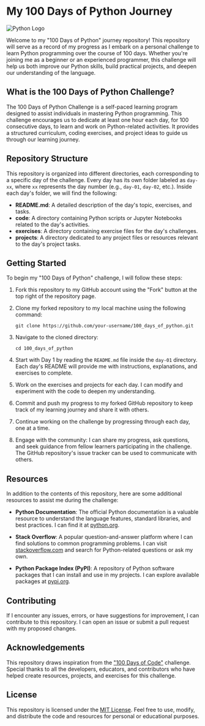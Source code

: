 # My 100 Days of Python Journey

![Python Logo](python_logo.png)

Welcome to my "100 Days of Python" journey repository! This repository will serve as a record of my progress as I embark on a personal challenge to learn Python programming over the course of 100 days. Whether you're joining me as a beginner or an experienced programmer, this challenge will help us both improve our Python skills, build practical projects, and deepen our understanding of the language.

## What is the 100 Days of Python Challenge?

The 100 Days of Python Challenge is a self-paced learning program designed to assist individuals in mastering Python programming. This challenge encourages us to dedicate at least one hour each day, for 100 consecutive days, to learn and work on Python-related activities. It provides a structured curriculum, coding exercises, and project ideas to guide us through our learning journey.

## Repository Structure

This repository is organized into different directories, each corresponding to a specific day of the challenge. Every day has its own folder labeled as `day-xx`, where `xx` represents the day number (e.g., `day-01`, `day-02`, etc.). Inside each day's folder, we will find the following:

- **README.md**: A detailed description of the day's topic, exercises, and tasks.
- **code**: A directory containing Python scripts or Jupyter Notebooks related to the day's activities.
- **exercises**: A directory containing exercise files for the day's challenges.
- **projects**: A directory dedicated to any project files or resources relevant to the day's project tasks.

## Getting Started

To begin my "100 Days of Python" challenge, I will follow these steps:

1. Fork this repository to my GitHub account using the "Fork" button at the top right of the repository page.

2. Clone my forked repository to my local machine using the following command:

   ```
   git clone https://github.com/your-username/100_days_of_python.git
   ```

3. Navigate to the cloned directory:

   ```
   cd 100_days_of_python
   ```

4. Start with Day 1 by reading the `README.md` file inside the `day-01` directory. Each day's README will provide me with instructions, explanations, and exercises to complete.

5. Work on the exercises and projects for each day. I can modify and experiment with the code to deepen my understanding.

6. Commit and push my progress to my forked GitHub repository to keep track of my learning journey and share it with others.

7. Continue working on the challenge by progressing through each day, one at a time.

8. Engage with the community: I can share my progress, ask questions, and seek guidance from fellow learners participating in the challenge. The GitHub repository's issue tracker can be used to communicate with others.

## Resources

In addition to the contents of this repository, here are some additional resources to assist me during the challenge:

- **Python Documentation**: The official Python documentation is a valuable resource to understand the language features, standard libraries, and best practices. I can find it at [python.org](https://www.python.org/doc/).

- **Stack Overflow**: A popular question-and-answer platform where I can find solutions to common programming problems. I can visit [stackoverflow.com](https://stackoverflow.com/) and search for Python-related questions or ask my own.

- **Python Package Index (PyPI)**: A repository of Python software packages that I can install and use in my projects. I can explore available packages at [pypi.org](https://pypi.org/).

## Contributing

If I encounter any issues, errors, or have suggestions for improvement, I can contribute to this repository. I can open an issue or submit a pull request with my proposed changes.

## Acknowledgements

This repository draws inspiration from the ["100 Days of Code"](https://www.100daysofcode.com/) challenge. Special thanks to all the developers, educators, and contributors who have helped create resources, projects, and exercises for this challenge.

## License

This repository is licensed under the [MIT License](LICENSE). Feel free to use, modify, and distribute the code and resources for personal or educational purposes.
